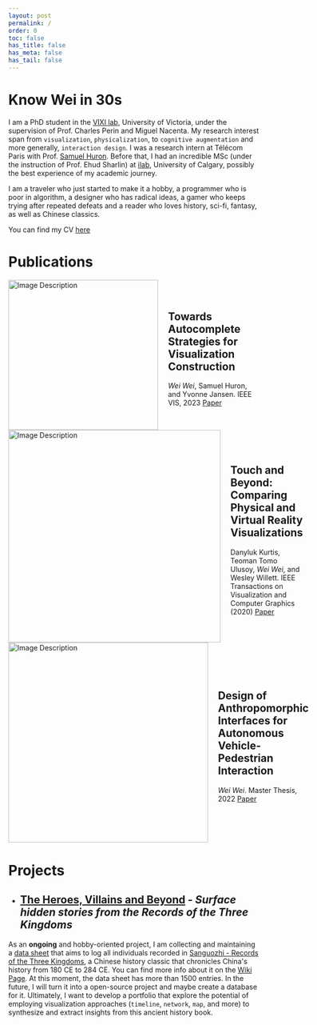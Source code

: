 ```yaml
---
layout: post
permalink: /
order: 0
toc: false
has_title: false
has_meta: false
has_tail: false
---
```


# Know Wei in 30s
I am a PhD student in the [VIXI lab](https://vixi.cs.uvic.ca/), University of Victoria, under the supervision of Prof. Charles Perin and Miguel Nacenta. My research interest span from `visualization`, `physicalization`, to `cognitive augmentation` and more generally, `interaction design`. I was a research intern at Télécom Paris with Prof. [Samuel Huron](https://perso.telecom-paristech.fr/shuron/#!index.md). Before that, I had an incredible MSc (under the instruction of Prof. Ehud Sharlin) at [ilab](https://ilab.ucalgary.ca/), University of Calgary, possibly the best experience of my academic journey. 

I am a traveler who just started to make it a hobby, a programmer who is poor in algorithm, a designer who has radical ideas, a gamer who keeps trying after repeated defeats and a reader who loves history, sci-fi, fantasy, as well as Chinese classics.

You can find my CV [here](/assets/pdf/CV.pdf) 

# Publications

<div style="display: flex; align-items: center;">
    <img src="https://cdn.jsdelivr.net/gh/antimelee/media-Pages/image/IEEEVIS23.png" alt="Image Description" style="width: 300px;">
    <div  style="margin-left: 20px;">
        <h2>Towards Autocomplete Strategies for Visualization Construction</h2>
        <p><em>Wei Wei</em>, Samuel Huron, and Yvonne Jansen. IEEE VIS, 2023 <a href="https://ieeexplore.ieee.org/document/10360879" target="_blank">Paper</a></p>
    </div>
</div>

<div style="display: flex; align-items: center;">
    <img src="https://cdn.jsdelivr.net/gh/antimelee/media-Pages/image/TVCG20.png" alt="Image Description" style="width: 425px;">
    <div  style="margin-left: 20px;">
        <h2>Touch and Beyond: Comparing Physical and Virtual Reality Visualizations</h2>
        <p>Danyluk Kurtis, Teoman Tomo Ulusoy, <em>Wei Wei</em>, and Wesley Willett. IEEE Transactions on Visualization and Computer Graphics (2020) <a href="https://doi.org/10.1109/TVCG.2020.3023336" target="_blank">Paper</a></p>
    </div>
</div>

<div style="display: flex; align-items: center;">
    <img src="https://cdn.jsdelivr.net/gh/antimelee/media-Pages/image/AnthroAV.png" alt="Image Description" style="width: 400px;">
    <div  style="margin-left: 20px;">
        <h2>Design of Anthropomorphic Interfaces for Autonomous Vehicle-Pedestrian Interaction</h2>
        <p><em>Wei Wei</em>. Master Thesis, 2022 <a href="https://dx.doi.org/10.11575/PRISM/40689" target="_blank">Paper</a></p>
    </div>
</div>







# Projects

- ## [The Heroes, Villains and Beyond](https://weiwei-uvic.github.io/sanguo/) - *Surface hidden stories from the Records of the Three Kingdoms*

 
As an **ongoing** and hobby-oriented project, I am collecting and maintaining a [data sheet](https://docs.google.com/spreadsheets/d/1c7hnmNIeD9X5W6P7Wx2E4V9_g49-ShKPHRUv_ad3ozw/edit?usp=sharing) that aims to log all individuals recorded in [Sanguozhi - Records of the Three Kingdoms](https://zh.wikisource.org/wiki/%E4%B8%89%E5%9C%8B%E5%BF%97), a Chinese history classic that chronicles China's history from 180 CE to 284 CE. You can find more info about it on the [Wiki Page](https://en.wikipedia.org/wiki/Records_of_the_Three_Kingdoms). At this moment, the data sheet has more than 1500 entries. In the future, I will turn it into a open-source project and maybe create a database for it.
Ultimately, I want to develop a portfolio that explore the potential of employing visualization approaches (`timeline`, `network`, `map`, and more) to synthesize and extract insights from this ancient history book.

